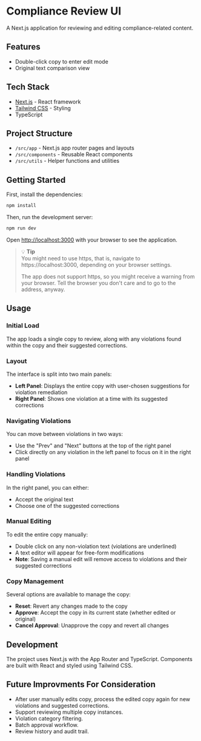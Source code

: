# Compliance Review UI

A Next.js application for reviewing and editing compliance-related content.

## Features

- Double-click copy to enter edit mode
- Original text comparison view

## Tech Stack

- [Next.js](https://nextjs.org) - React framework
- [Tailwind CSS](https://tailwindcss.com) - Styling
- TypeScript

## Project Structure

- `/src/app` - Next.js app router pages and layouts
- `/src/components` - Reusable React components
- `/src/utils` - Helper functions and utilities

## Getting Started

First, install the dependencies:

```bash
npm install
```

Then, run the development server:

```bash
npm run dev
```

Open [http://localhost:3000](http://localhost:3000) with your browser to see the application.

> 💡 **Tip**  
> You might need to use https, that is, navigate to https://localhost:3000,
> depending on your browser settings.
>
> The app does not support https, so you might receive a warning from your browser.
> Tell the browser you don't care and to go to the address, anyway.

## Usage

### Initial Load

The app loads a single copy to review, along with any violations found within the copy and their suggested corrections.

### Layout

The interface is split into two main panels:

- **Left Panel**: Displays the entire copy with user-chosen suggestions for violation remediation
- **Right Panel**: Shows one violation at a time with its suggested corrections

### Navigating Violations

You can move between violations in two ways:

- Use the "Prev" and "Next" buttons at the top of the right panel
- Click directly on any violation in the left panel to focus on it in the right panel

### Handling Violations

In the right panel, you can either:

- Accept the original text
- Choose one of the suggested corrections

### Manual Editing

To edit the entire copy manually:

- Double click on any non-violation text (violations are underlined)
- A text editor will appear for free-form modifications
- **Note**: Saving a manual edit will remove access to violations and their suggested corrections

### Copy Management

Several options are available to manage the copy:

- **Reset**: Revert any changes made to the copy
- **Approve**: Accept the copy in its current state (whether edited or original)
- **Cancel Approval**: Unapprove the copy and revert all changes

## Development

The project uses Next.js with the App Router and TypeScript. Components are built with React and styled using Tailwind CSS.

## Future Improvments For Consideration

- After user manually edits copy, process the edited copy again for new violations and suggested corrections.
- Support reviewing multiple copy instances.
- Violation category filtering.
- Batch approval workflow.
- Review history and audit trail.
